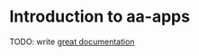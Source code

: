 # Introduction to aa-apps

TODO: write [great documentation](http://jacobian.org/writing/what-to-write/)
